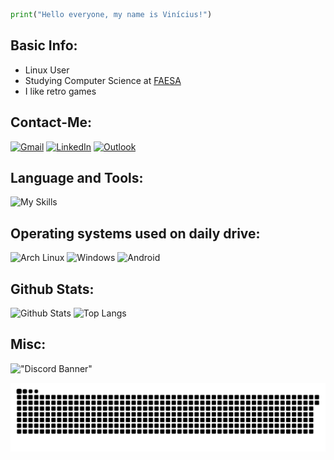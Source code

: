 ```python
print("Hello everyone, my name is Vinícius!")
```
## Basic Info:

- Linux User
- Studying Computer Science at [FAESA](https://www.faesa.br/)
- I like retro games

## Contact-Me:

[![Gmail](https://img.shields.io/badge/Gmail-D14836?style=for-the-badge&logo=gmail&logoColor=white)](mailto:vinicius.cgobbi2004@gmail.com) [![LinkedIn](https://img.shields.io/badge/LinkedIn-0077B5?style=for-the-badge&logo=linkedin&logoColor=white)](https://www.linkedin.com/in/vinicgobbi/) [![Outlook](https://img.shields.io/badge/Microsoft_Outlook-0078D4?style=for-the-badge&logo=microsoft-outlook&logoColor=white)](mailto:vinicius.cgobbi@hotmail.com)

## Language and Tools:

![My Skills](https://skillicons.dev/icons?i=git,bash,python,js,linux,lua,arduino,vscode,github&theme=light)

## Operating systems used on daily drive:

![Arch Linux](https://img.shields.io/badge/Arch_Linux-1793D1?style=for-the-badge&logo=arch-linux&logoColor=white) ![Windows](https://img.shields.io/badge/Windows-0078D6?style=for-the-badge&logo=windows&logoColor=white) ![Android](https://img.shields.io/badge/Android-3DDC84?style=for-the-badge&logo=android&logoColor=white)

## Github Stats:

![Github Stats](https://github-readme-stats.vercel.app/api?hide_title=false&hide_rank=false&show_icons=true&include_all_commits=true&count_private=true&disable_animations=false&theme=dracula&locale=pt-br&hide_border=false&username=vinicgobbi) ![Top Langs](https://github-readme-stats.vercel.app/api/top-langs/?username=vinicgobbi&langs_count=15&layout=compact&card_width=400px&theme=dracula)

## Misc:

!["Discord Banner"](https://discord.c99.nl/widget/theme-1/582357574796443659.png)

!["Snake Animation"](https://raw.githubusercontent.com/Viniciuscgobbi/Viniciuscgobbi/output/github-contribution-grid-snake.svg)

